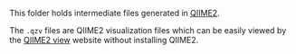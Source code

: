 This folder holds intermediate files generated in [QIIME2](https://qiime2.org/).

The `.qzv` files are QIIME2 visualization files which can be easily viewed by the [QIIME2 view](https://view.qiime2.org) website without installing QIIME2.
